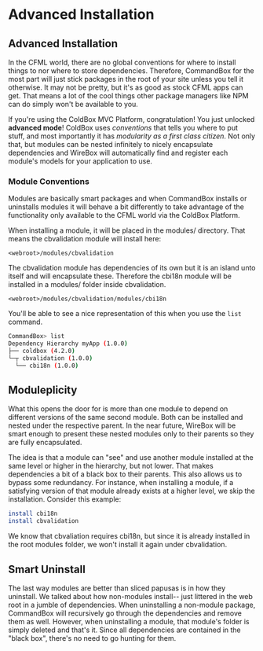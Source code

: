# Advanced Installation

## Advanced Installation

In the CFML world, there are no global conventions for where to install things to nor where to store dependencies. Therefore, CommandBox for the most part will just stick packages in the root of your site unless you tell it otherwise. It may not be pretty, but it's as good as stock CFML apps can get. That means a lot of the cool things other package managers like NPM can do simply won't be available to you.

If you're using the ColdBox MVC Platform, congratulation! You just unlocked **advanced mode**! ColdBox uses _conventions_ that tells you where to put stuff, and most importantly it has _modularity as a first class citizen_. Not only that, but modules can be nested infinitely to nicely encapsulate dependencies and WireBox will automatically find and register each module's models for your application to use.

### Module Conventions

Modules are basically smart packages and when CommandBox installs or uninstalls modules it will behave a bit differently to take advantage of the functionality only available to the CFML world via the ColdBox Platform.

When installing a module, it will be placed in the modules/ directory. That means the cbvalidation module will install here:

```
<webroot>/modules/cbvalidation
```

The cbvalidation module has dependencies of its own but it is an island unto itself and will encapsulate these. Therefore the cbi18n module will be installed in a modules/ folder inside cbvalidation.

```
<webroot>/modules/cbvalidation/modules/cbi18n
```

You'll be able to see a nice representation of this when you use the `list` command.

```bash
CommandBox> list
Dependency Hierarchy myApp (1.0.0)
├── coldbox (4.2.0)
└─┬ cbvalidation (1.0.0)
  └── cbi18n (1.0.0)
```

## Moduleplicity

What this opens the door for is more than one module to depend on different versions of the same second module. Both can be installed and nested under the respective parent. In the near future, WireBox will be smart enough to present these nested modules only to their parents so they are fully encapsulated.

The idea is that a module can "see" and use another module installed at the same level or higher in the hierarchy, but not lower. That makes dependencies a bit of a black box to their parents. This also allows us to bypass some redundancy. For instance, when installing a module, if a satisfying version of that module already exists at a higher level, we skip the installation. Consider this example:

```bash
install cbi18n
install cbvalidation
```

We know that cbvaliation requires cbi18n, but since it is already installed in the root modules folder, we won't install it again under cbvalidation.

## Smart Uninstall

The last way modules are better than sliced papusas is in how they uninstall. We talked about how non-modules install-- just littered in the web root in a jumble of dependencies. When uninstalling a non-module package, CommandBox will recursively go through the dependencies and remove them as well. However, when uninstalling a module, that module's folder is simply deleted and that's it. Since all dependencies are contained in the "black box", there's no need to go hunting for them.
